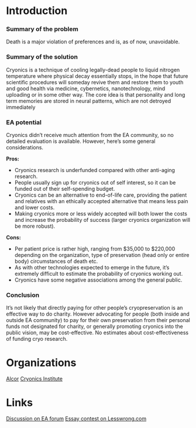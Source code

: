 <!-- TITLE: Cryonics -->
<!-- SUBTITLE: Cryopreserving people for them to be revived in the future -->

# Introduction
### Summary of the problem
Death is a major violation of preferences and is, as of now, unavoidable.
### Summary of the solution  
Cryonics is a technique of cooling legally-dead people to liquid nitrogen temperature where physical decay essentially stops, in the hope that future scientific procedures will someday revive them and restore them to youth and good health via medicine, cybernetics, nanotechnology, mind uploading or in some other way. The core idea is that personality and long term memories are stored in neural patterns, which are not detroyed immediately 
### EA potential
 Cryonics didn’t receive much attention from the EA community, so no detailed evaluation is available. However, here’s some general considerations.
 
**Pros:**
* Cryonics research is underfunded compared with other anti-aging research.
* People usually sign up for cryonics out of self interest, so it can be funded out of their self-spending budget.
* Cryonics can be an alternative to end-of-life care, providing the patient and relatives with an ethically accepted alternative that means less pain and lower costs.
* Making cryonics more or less widely accepted will both lower the costs and increase the probability of success (larger cryonics organization will be more robust).

**Cons:**
* Per patient price is rather high, ranging from $35,000 to $220,000 depending on the organization, type of preservation (head only or entire body) circumstances of death etc.
* As with other technologies expected to emerge in the future, it’s extremely difficult to estimate the probability of cryonics working out.
* Cryonics have some negative associations among the general public.

### Conclusion
It’s not likely that directly paying for other people’s cryopreservation is an effective way to do charity. However advocating for people (both inside and outside EA community) to pay for their own preservation from their personal funds not designated for charity, or generally promoting cryonics into the public vision, may be cost-effective. No estimates about cost-effectiveness of funding cryo research.


# Organizations
[Alcor](https://alcor.org/)
[Cryonics Institute](https://www.cryonics.org/)
# Links
[Discussion on EA forum](https://forum.effectivealtruism.org/posts/jd4ycHq8aqFgJGvkY/is-there-a-hedonistic-utilitarian-case-for-cryonics-discuss)
[Essay contest on Lesswrong.com](https://www.lesswrong.com/posts/Q7PFyobNPwqBsma9g/effective-altruism-and-cryonics-contest-results)